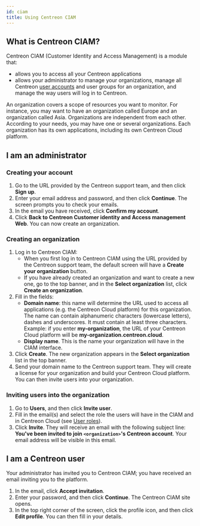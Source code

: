 ```yaml
---
id: ciam
title: Using Centreon CIAM
---
```


## What is Centreon CIAM?

Centreon CIAM (Customer Identity and Access Management) is a module that:

- allows you to access all your Centreon applications
- allows your administrator to manage your organizations, manage all Centreon [user accounts](../users/users.md) and user groups for an organization, and manage the way users will log in to Centreon.

An organization covers a scope of resources you want to monitor. For instance, you may want to have an organization called Europe and an organization called Asia. Organizations are independent from each other. According to your needs, you may have one or several organizations. Each organization has its own applications, including its own Centreon Cloud platform.

## I am an administrator

### Creating your account

1. Go to the URL provided by the Centreon support team, and then click **Sign up**.
2. Enter your email address and password, and then click **Continue**. The screen prompts you to check your emails.
3. In the email you have received, click **Confirm my account**.
4. Click **Back to Centreon Customer identity and Access management Web**. You can now create an organization.

### Creating an organization

1. Log in to Centreon CIAM:
   - When you first log in to Centreon CIAM using the URL provided by the Centreon support team, the default screen will have a **Create your organization** button.
   - If you have already created an organization and want to create a new one, go to the top banner, and in the **Select organization** list, click **Create an organization**.
2. Fill in the fields:
   - **Domain name**: this name will determine the URL used to access all applications (e.g. the Centreon Cloud platform) for this organization. The name can contain alphanumeric characters (lowercase letters), dashes and underscores. It must contain at least three characters. Example: if you enter **my-organization**, the URL of your Centreon Cloud platform will be **my-organization.centreon.cloud**.
   - **Display name**. This is the name your organization will have in the CIAM interface.
3. Click **Create**. The new organization appears in the **Select organization** list in the top banner.
4. Send your domain name to the Centreon support team. They will create a license for your organization and  build your Centreon Cloud platform. You can then invite users into your organization.

### Inviting users into the organization

1. Go to **Users**, and then click **Invite user**.
2. Fill in the email(s) and select the role the users will have in the CIAM and in Centreon Cloud (see [User roles](../users#user-roles)).
3. Click **Invite**. They will receive an email with the following subject line: **You've been invited to join `<organization>`'s Centreon account**. Your email address will be visible in this email.

## I am a Centreon user

Your administrator has invited you to Centreon CIAM; you have received an email inviting you to the platform.

1. In the email, click **Accept invitation**.
2. Enter your password, and then click **Continue**. The Centreon CIAM site opens.
3. In the top right corner of the screen, click the profile icon, and then click **Edit profile**. You can then fill in your details.
